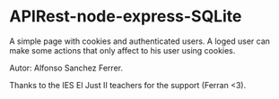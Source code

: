 # APIRest-node-express-SQLite

A simple page with cookies and authenticated users. A loged user can make some actions that only affect to his user using cookies. 

Autor: Alfonso Sanchez Ferrer. 

Thanks to the IES El Just II teachers for the support (Ferran <3). 

